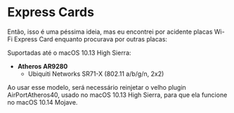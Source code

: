 # Express Cards

Então, isso é uma péssima ideia, mas eu encontrei por acidente placas Wi-Fi Express Card enquanto procurava por outras placas:

Suportadas até o macOS 10.13 High Sierra:

* **Atheros AR9280**
  * Ubiquiti Networks SR71-X (802.11 a/b/g/n, 2x2)

Ao usar esse modelo, será necessário reinjetar o velho plugin AirPortAtheros40, usado no macOS 10.13 High Sierra, para que ela funcione no macOS 10.14 Mojave.
